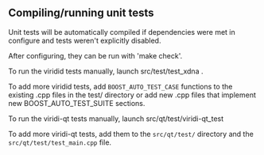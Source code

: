 Compiling/running unit tests
------------------------------------

Unit tests will be automatically compiled if dependencies were met in configure
and tests weren't explicitly disabled.

After configuring, they can be run with 'make check'.

To run the viridid tests manually, launch src/test/test_xdna .

To add more viridid tests, add `BOOST_AUTO_TEST_CASE` functions to the existing
.cpp files in the test/ directory or add new .cpp files that
implement new BOOST_AUTO_TEST_SUITE sections.

To run the viridi-qt tests manually, launch src/qt/test/viridi-qt_test

To add more viridi-qt tests, add them to the `src/qt/test/` directory and
the `src/qt/test/test_main.cpp` file.

